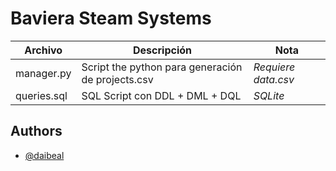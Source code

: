
# Baviera Steam Systems



| Archivo         | Descripción     | Nota |
|--------------|-----------|------------|
| manager.py | Script the python para generación de projects.csv      | *Requiere data.csv*        |
| queries.sql      | SQL Script con DDL + DML + DQL  | *SQLite*       |

## Authors

- [@daibeal](https://www.daibeal.me)

